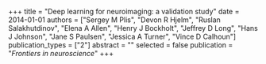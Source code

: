 +++
title = "Deep learning for neuroimaging: a validation study"
date = 2014-01-01
authors = ["Sergey M Plis", "Devon R Hjelm", "Ruslan Salakhutdinov", "Elena A Allen", "Henry J Bockholt", "Jeffrey D Long", "Hans J Johnson", "Jane S Paulsen", "Jessica A Turner", "Vince D Calhoun"]
publication_types = ["2"]
abstract = ""
selected = false
publication = "*Frontiers in neuroscience*"
+++

